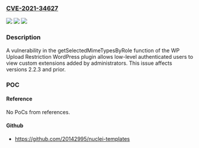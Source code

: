 ### [CVE-2021-34627](https://cve.mitre.org/cgi-bin/cvename.cgi?name=CVE-2021-34627)
![](https://img.shields.io/static/v1?label=Product&message=WP%20Upload%20Restriction&color=blue)
![](https://img.shields.io/static/v1?label=Version&message=2.2.3%3C%3D%202.2.3%20&color=brighgreen)
![](https://img.shields.io/static/v1?label=Vulnerability&message=CWE-284%20Improper%20Access%20Control&color=brighgreen)

### Description

A vulnerability in the getSelectedMimeTypesByRole function of the WP Upload Restriction WordPress plugin allows low-level authenticated users to view custom extensions added by administrators. This issue affects versions 2.2.3 and prior.

### POC

#### Reference
No PoCs from references.

#### Github
- https://github.com/20142995/nuclei-templates

